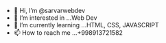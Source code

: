 - 👋 Hi, I’m @sarvarwebdev
- 👀 I’m interested in ...Web Dev
- 🌱 I’m currently learning ...HTML, CSS, JAVASCRIPT
- 📫 How to reach me ...+998913721582 

<!---
sarvarwebdev/sarvarwebdev is a ✨ special ✨ repository because its `README.md` (this file) appears on your GitHub profile.
You can click the Preview link to take a look at your changes.
--->
